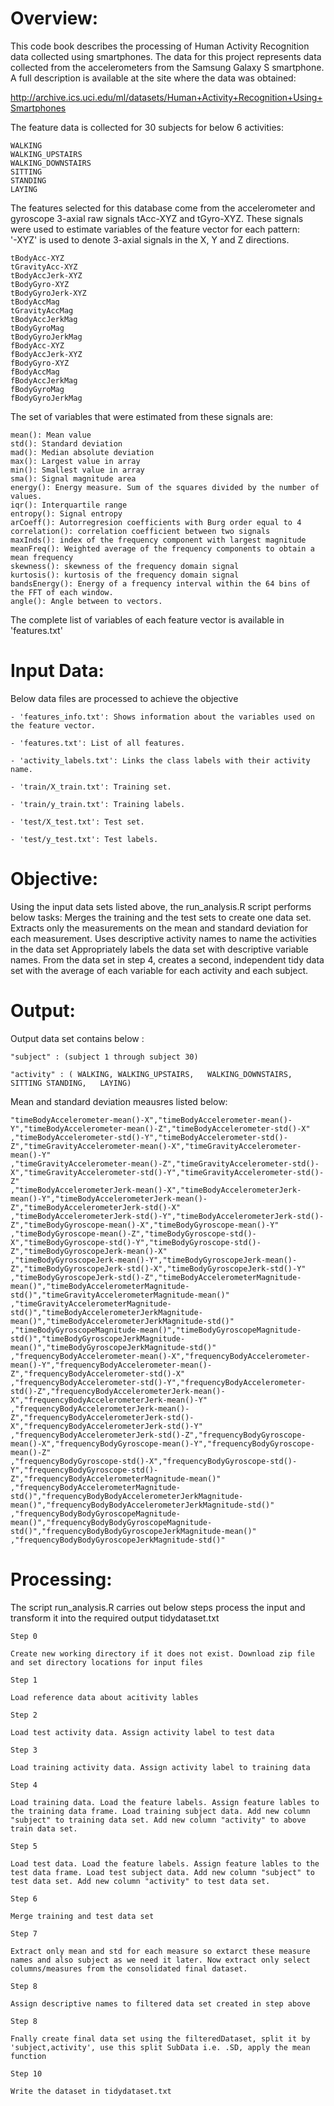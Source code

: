 Overview:
=========

This code book describes the processing of Human Activity Recognition data collected using smartphones. The data for this project represents data collected from the accelerometers from the Samsung Galaxy S smartphone. 
A full description is available at the site where the data was obtained:

http://archive.ics.uci.edu/ml/datasets/Human+Activity+Recognition+Using+Smartphones

The feature data is collected for 30 subjects for below 6 activities:

	WALKING
	WALKING_UPSTAIRS
	WALKING_DOWNSTAIRS
	SITTING
	STANDING
	LAYING

The features selected for this database come from the accelerometer and gyroscope 3-axial raw signals tAcc-XYZ and tGyro-XYZ. 
These signals were used to estimate variables of the feature vector for each pattern:  
'-XYZ' is used to denote 3-axial signals in the X, Y and Z directions.

	tBodyAcc-XYZ
	tGravityAcc-XYZ
	tBodyAccJerk-XYZ
	tBodyGyro-XYZ
	tBodyGyroJerk-XYZ
	tBodyAccMag
	tGravityAccMag
	tBodyAccJerkMag
	tBodyGyroMag
	tBodyGyroJerkMag
	fBodyAcc-XYZ
	fBodyAccJerk-XYZ
	fBodyGyro-XYZ
	fBodyAccMag
	fBodyAccJerkMag
	fBodyGyroMag
	fBodyGyroJerkMag

The set of variables that were estimated from these signals are: 

	mean(): Mean value
	std(): Standard deviation
	mad(): Median absolute deviation 
	max(): Largest value in array
	min(): Smallest value in array
	sma(): Signal magnitude area
	energy(): Energy measure. Sum of the squares divided by the number of values. 
	iqr(): Interquartile range 
	entropy(): Signal entropy
	arCoeff(): Autorregresion coefficients with Burg order equal to 4
	correlation(): correlation coefficient between two signals
	maxInds(): index of the frequency component with largest magnitude
	meanFreq(): Weighted average of the frequency components to obtain a mean frequency
	skewness(): skewness of the frequency domain signal 
	kurtosis(): kurtosis of the frequency domain signal 
	bandsEnergy(): Energy of a frequency interval within the 64 bins of the FFT of each window.
	angle(): Angle between to vectors.
	
The complete list of variables of each feature vector is available in 'features.txt'
	
Input Data:
===========
Below data files are processed to achieve the objective

	- 'features_info.txt': Shows information about the variables used on the feature vector.

	- 'features.txt': List of all features.

	- 'activity_labels.txt': Links the class labels with their activity name.

	- 'train/X_train.txt': Training set.

	- 'train/y_train.txt': Training labels.

	- 'test/X_test.txt': Test set.

	- 'test/y_test.txt': Test labels.


Objective:
==========
Using the input data sets listed above, the run_analysis.R script performs below tasks:
	Merges the training and the test sets to create one data set.
	Extracts only the measurements on the mean and standard deviation for each measurement.
	Uses descriptive activity names to name the activities in the data set
	Appropriately labels the data set with descriptive variable names.
	From the data set in step 4, creates a second, independent tidy data set with the average of each variable for each activity and each subject.


Output:
=======
  Output data set contains below :
  	
  	"subject" : (subject 1 through subject 30)
	
	"activity" : ( WALKING,	WALKING_UPSTAIRS,	WALKING_DOWNSTAIRS,	SITTING	STANDING,	LAYING)
	
	
  Mean and standard deviation meausres listed below:
  
	"timeBodyAccelerometer-mean()-X","timeBodyAccelerometer-mean()-Y","timeBodyAccelerometer-mean()-Z","timeBodyAccelerometer-std()-X"
	,"timeBodyAccelerometer-std()-Y","timeBodyAccelerometer-std()-Z","timeGravityAccelerometer-mean()-X","timeGravityAccelerometer-mean()-Y"
	,"timeGravityAccelerometer-mean()-Z","timeGravityAccelerometer-std()-X","timeGravityAccelerometer-std()-Y","timeGravityAccelerometer-std()-Z"
	,"timeBodyAccelerometerJerk-mean()-X","timeBodyAccelerometerJerk-mean()-Y","timeBodyAccelerometerJerk-mean()-Z","timeBodyAccelerometerJerk-std()-X"
	,"timeBodyAccelerometerJerk-std()-Y","timeBodyAccelerometerJerk-std()-Z","timeBodyGyroscope-mean()-X","timeBodyGyroscope-mean()-Y"
	,"timeBodyGyroscope-mean()-Z","timeBodyGyroscope-std()-X","timeBodyGyroscope-std()-Y","timeBodyGyroscope-std()-Z","timeBodyGyroscopeJerk-mean()-X"
	,"timeBodyGyroscopeJerk-mean()-Y","timeBodyGyroscopeJerk-mean()-Z","timeBodyGyroscopeJerk-std()-X","timeBodyGyroscopeJerk-std()-Y"
	,"timeBodyGyroscopeJerk-std()-Z","timeBodyAccelerometerMagnitude-mean()","timeBodyAccelerometerMagnitude-std()","timeGravityAccelerometerMagnitude-mean()"
	,"timeGravityAccelerometerMagnitude-std()","timeBodyAccelerometerJerkMagnitude-mean()","timeBodyAccelerometerJerkMagnitude-std()"
	,"timeBodyGyroscopeMagnitude-mean()","timeBodyGyroscopeMagnitude-std()","timeBodyGyroscopeJerkMagnitude-mean()","timeBodyGyroscopeJerkMagnitude-std()"
	,"frequencyBodyAccelerometer-mean()-X","frequencyBodyAccelerometer-mean()-Y","frequencyBodyAccelerometer-mean()-Z","frequencyBodyAccelerometer-std()-X"
	,"frequencyBodyAccelerometer-std()-Y","frequencyBodyAccelerometer-std()-Z","frequencyBodyAccelerometerJerk-mean()-X","frequencyBodyAccelerometerJerk-mean()-Y"
	,"frequencyBodyAccelerometerJerk-mean()-Z","frequencyBodyAccelerometerJerk-std()-X","frequencyBodyAccelerometerJerk-std()-Y"
	,"frequencyBodyAccelerometerJerk-std()-Z","frequencyBodyGyroscope-mean()-X","frequencyBodyGyroscope-mean()-Y","frequencyBodyGyroscope-mean()-Z"
	,"frequencyBodyGyroscope-std()-X","frequencyBodyGyroscope-std()-Y","frequencyBodyGyroscope-std()-Z","frequencyBodyAccelerometerMagnitude-mean()"
	,"frequencyBodyAccelerometerMagnitude-std()","frequencyBodyBodyAccelerometerJerkMagnitude-mean()","frequencyBodyBodyAccelerometerJerkMagnitude-std()"
	,"frequencyBodyBodyGyroscopeMagnitude-mean()","frequencyBodyBodyGyroscopeMagnitude-std()","frequencyBodyBodyGyroscopeJerkMagnitude-mean()"
	,"frequencyBodyBodyGyroscopeJerkMagnitude-std()"

Processing:
===========
The script run_analysis.R carries out below steps process the input and transform it into the required output tidydataset.txt

	Step 0

	Create new working directory if it does not exist. Download zip file and set directory locations for input files

	Step 1

	Load reference data about acitivity lables

	Step 2

	Load test activity data. Assign activity label to test data

	Step 3

	Load training activity data. Assign activity label to training data

	Step 4

	Load training data. Load the feature labels. Assign feature lables to the training data frame. Load training subject data. Add new column "subject" to training data set. Add new column "activity" to above train data set.

	Step 5

	Load test data. Load the feature labels. Assign feature lables to the test data frame. Load test subject data. Add new column "subject" to test data set. Add new column "activity" to test data set.

	Step 6

	Merge training and test data set

	Step 7

	Extract only mean and std for each measure so extarct these measure names and also subject as we need it later. Now extract only select columns/measures from the consolidated final dataset.

	Step 8

	Assign descriptive names to filtered data set created in step above

	Step 8

	Fnally create final data set using the filteredDataset, split it by 'subject,activity', use this split SubData i.e. .SD, apply the mean function

	Step 10

	Write the dataset in tidydataset.txt
    
